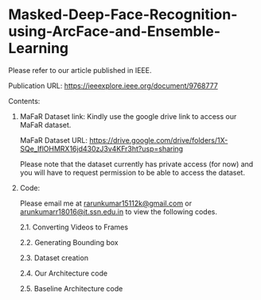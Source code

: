 # Masked-Deep-Face-Recognition-using-ArcFace-and-Ensemble-Learning

Please refer to our article published in IEEE. 

Publication URL: https://ieeexplore.ieee.org/document/9768777 

Contents:

1. MaFaR Dataset link: Kindly use the google drive link to access our MaFaR dataset. 

   MaFaR Dataset URL: https://drive.google.com/drive/folders/1X-SQe_IflOHMRX16jd430zJ3v4KFr3ht?usp=sharing

   Please note that the dataset currently has private access (for now) and you will have to request permission to be able to        access the dataset.

2. Code:

    Please email me at rarunkumar15112k@gmail.com or arunkumarr18016@it.ssn.edu.in to view the following codes.   
    
    2.1. Converting Videos to Frames

    2.2. Generating Bounding box 
  
    2.3. Dataset creation
  
    2.4. Our Architecture code
 
    2.5. Baseline Architecture code  
    

